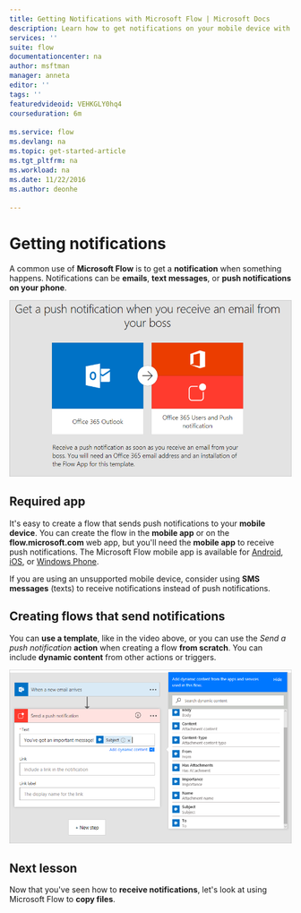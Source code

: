 ```yaml
---
title: Getting Notifications with Microsoft Flow | Microsoft Docs
description: Learn how to get notifications on your mobile device with Microsoft Flow.
services: ''
suite: flow
documentationcenter: na
author: msftman
manager: anneta
editor: ''
tags: ''
featuredvideoid: VEHKGLY0hq4
courseduration: 6m

ms.service: flow
ms.devlang: na
ms.topic: get-started-article
ms.tgt_pltfrm: na
ms.workload: na
ms.date: 11/22/2016
ms.author: deonhe

---
```

# Getting notifications
A common use of **Microsoft Flow** is to get a **notification** when something happens.  Notifications can be **emails**, **text messages**, or **push notifications on your phone**.

![From a template](./media/learning-get-notifications/template-notifications.png)

## Required app
It's easy to create a flow that sends push notifications to your **mobile device**.  You can create the flow in the **mobile app** or on the **flow.microsoft.com** web app, but you'll need the **mobile app** to receive push notifications. The Microsoft Flow mobile app is available for [Android](https://aka.ms/flowmobiledocsandroid), [iOS](https://aka.ms/flowmobiledocsios), or [Windows Phone](https://aka.ms/flowmobilewindows).

If you are using an unsupported mobile device, consider using **SMS messages** (texts) to receive notifications instead of push notifications.

## Creating flows that send notifications
You can **use a template**, like in the video above, or you can use the *Send a push notification* **action** when creating a flow **from scratch**.  You can include **dynamic content** from other actions or triggers.

![From scratch](./media/learning-get-notifications/notification-action.png)

## Next lesson
Now that you've seen how to **receive notifications**, let's look at using Microsoft Flow to **copy files**.

